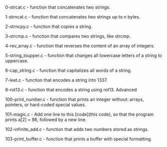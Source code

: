 0-strcat.c - function that concatenates two strings.

1-strncat.c - function that concatenates two strings up to n bytes.

2-strncpy.c - function that copies a string.

3-strcmp.c - function that compares two strings, like strcmp.

4-rev_array.c - function that reverses the content of an array of integers.

5-string_toupper.c - function that changes all lowercase letters of a string to uppercase.

6-cap_string.c - function that capitalizes all words of a string.

7-leet.c - function that encodes a string into 1337.

8-rot13.c - function that encodes a string using rot13.
Advanced

100-print_number.c - function that prints an integer without: arrays, pointers, or hard-coded special values.

101-magic.c - Add one line to this [code](this code), so that the program prints a[2] = 98, followed by a new line.

102-infinite_add.c - function that adds two numbers stored as strings.

103-print_buffer.c - function that prints a buffer with special formatting.
